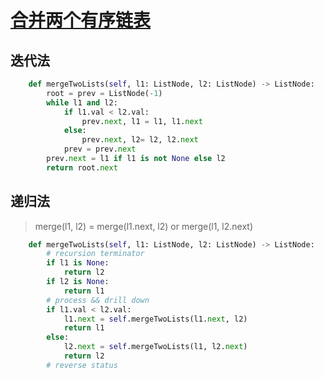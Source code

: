# [合并两个有序链表](https://leetcode-cn.com/problems/merge-two-sorted-lists/)

## 迭代法

```python
    def mergeTwoLists(self, l1: ListNode, l2: ListNode) -> ListNode:
        root = prev = ListNode(-1)
        while l1 and l2:
            if l1.val < l2.val:
                prev.next, l1 = l1, l1.next
            else:
                prev.next, l2= l2, l2.next
            prev = prev.next
        prev.next = l1 if l1 is not None else l2
        return root.next
```

## 递归法

> merge(l1, l2) = merge(l1.next, l2) or merge(l1, l2.next)

```python
    def mergeTwoLists(self, l1: ListNode, l2: ListNode) -> ListNode:
        # recursion terminator
        if l1 is None:
            return l2
        if l2 is None:
            return l1
        # process && drill down
        if l1.val < l2.val:
            l1.next = self.mergeTwoLists(l1.next, l2)
            return l1
        else:
            l2.next = self.mergeTwoLists(l1, l2.next)
            return l2
        # reverse status
```

